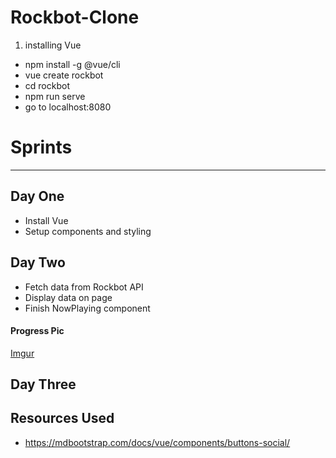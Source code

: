 # Rockbot-Clone

1) installing Vue

- npm install -g @vue/cli
- vue create rockbot
- cd rockbot
- npm run serve
- go to localhost:8080

# Sprints
---
## Day One
- Install Vue
- Setup components and styling

## Day Two
- Fetch data from Rockbot API
- Display data on page
- Finish NowPlaying component
#### Progress Pic
[Imgur](https://i.imgur.com/jvJLmW4.png)

## Day Three


Resources Used
---
- https://mdbootstrap.com/docs/vue/components/buttons-social/